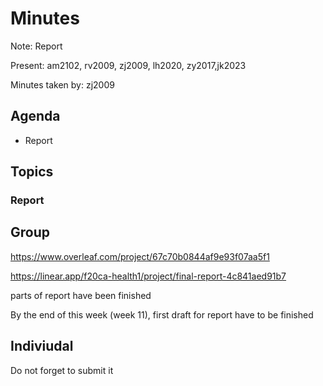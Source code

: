 # Minutes

Note: Report 

Present: am2102, rv2009, zj2009, lh2020, zy2017,jk2023

Minutes taken by: zj2009

## Agenda

- Report

## Topics


### Report

## Group 
https://www.overleaf.com/project/67c70b0844af9e93f07aa5f1 

https://linear.app/f20ca-health1/project/final-report-4c841aed91b7 

parts of report have been finished

By the end of this week (week 11), first draft for report have to be finished

## Indiviudal 

Do not forget to submit it

